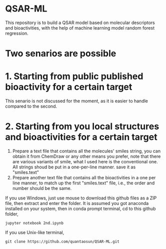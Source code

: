 # QSAR-ML
This repository is to build a QSAR model based on molecular descriptors and bioactivities, with the help of machine learning model random forest regression.
# Two senarios are possible
# 1. Starting from public published bioactivity for a certain target
This senario is not discussed for the moment, as it is easier to handle compared to the second.
# 2. Starting from you local structures and bioactivities for a certain target

1. Prepare a text file that contains all the molecules' smiles string, you can obtain it from ChemDraw or any other means you prefer, note that there are various variants of smile, what I used here is the conventional one. All strings shoud be put in a one-per-line manner. save it as "smiles.text"
2. Prepare another text file that contains all the bioactivities in a one per line manner, to match up the first "smiles.text" file, i.e., the order and number should be the same.

If you use Windows, just use mouse to download this github files as a ZIP file, then extract and enter the folder. It is assumed you got anaconda installed on your system, then
in conda prompt terminal, cd to this github folder, 

```
jupyter notebook 2nd.ipynb
```
If you use Unix-like terminal, 
```
git clone https://github.com/quantaosun/QSAR-ML.git
```

